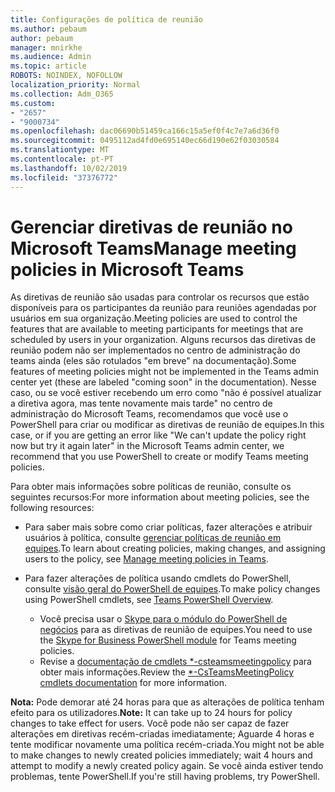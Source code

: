 ```yaml
---
title: Configurações de política de reunião
ms.author: pebaum
author: pebaum
manager: mnirkhe
ms.audience: Admin
ms.topic: article
ROBOTS: NOINDEX, NOFOLLOW
localization_priority: Normal
ms.collection: Adm_O365
ms.custom:
- "2657"
- "9000734"
ms.openlocfilehash: dac06690b51459ca166c15a5ef0f4c7e7a6d36f0
ms.sourcegitcommit: 0495112ad4fd0e695140ec66d190e62f03030584
ms.translationtype: MT
ms.contentlocale: pt-PT
ms.lasthandoff: 10/02/2019
ms.locfileid: "37376772"
---
```

# <a name="manage-meeting-policies-in-microsoft-teams"></a><span data-ttu-id="ca9e1-102">Gerenciar diretivas de reunião no Microsoft Teams</span><span class="sxs-lookup"><span data-stu-id="ca9e1-102">Manage meeting policies in Microsoft Teams</span></span>

<span data-ttu-id="ca9e1-103">As diretivas de reunião são usadas para controlar os recursos que estão disponíveis para os participantes da reunião para reuniões agendadas por usuários em sua organização.</span><span class="sxs-lookup"><span data-stu-id="ca9e1-103">Meeting policies are used to control the features that are available to meeting participants for meetings that are scheduled by users in your organization.</span></span> <span data-ttu-id="ca9e1-104">Alguns recursos das diretivas de reunião podem não ser implementados no centro de administração do teams ainda (eles são rotulados "em breve" na documentação).</span><span class="sxs-lookup"><span data-stu-id="ca9e1-104">Some features of meeting policies might not be implemented in the Teams admin center yet (these are labeled "coming soon" in the documentation).</span></span> <span data-ttu-id="ca9e1-105">Nesse caso, ou se você estiver recebendo um erro como "não é possível atualizar a diretiva agora, mas tente novamente mais tarde" no centro de administração do Microsoft Teams, recomendamos que você use o PowerShell para criar ou modificar as diretivas de reunião de equipes.</span><span class="sxs-lookup"><span data-stu-id="ca9e1-105">In this case, or if you are getting an error like "We can't update the policy right now but try it again later" in the Microsoft Teams admin center, we recommend that you use PowerShell to create or modify Teams meeting policies.</span></span> 

<span data-ttu-id="ca9e1-106">Para obter mais informações sobre políticas de reunião, consulte os seguintes recursos:</span><span class="sxs-lookup"><span data-stu-id="ca9e1-106">For more information about meeting policies, see the following resources:</span></span>

- <span data-ttu-id="ca9e1-107">Para saber mais sobre como criar políticas, fazer alterações e atribuir usuários à política, consulte [gerenciar políticas de reunião em equipes](https://docs.microsoft.com/en-us/microsoftteams/meeting-policies-in-teams).</span><span class="sxs-lookup"><span data-stu-id="ca9e1-107">To learn about creating policies, making changes, and assigning users to the policy, see [Manage meeting policies in Teams](https://docs.microsoft.com/en-us/microsoftteams/meeting-policies-in-teams).</span></span>

- <span data-ttu-id="ca9e1-108">Para fazer alterações de política usando cmdlets do PowerShell, consulte [visão geral do PowerShell de equipes](https://docs.microsoft.com/microsoftteams/teams-powershell-overview).</span><span class="sxs-lookup"><span data-stu-id="ca9e1-108">To make policy changes using PowerShell cmdlets, see [Teams PowerShell Overview](https://docs.microsoft.com/microsoftteams/teams-powershell-overview).</span></span> 
    - <span data-ttu-id="ca9e1-109">Você precisa usar o [Skype para o módulo do PowerShell de negócios](https://www.microsoft.com/download/details.aspx?id=39366) para as diretivas de reunião de equipes.</span><span class="sxs-lookup"><span data-stu-id="ca9e1-109">You need to use the [Skype for Business PowerShell module](https://www.microsoft.com/download/details.aspx?id=39366) for Teams meeting policies.</span></span> 
    - <span data-ttu-id="ca9e1-110">Revise a [documentação de cmdlets \*-csteamsmeetingpolicy](https://docs.microsoft.com/search/?search=CsTeamsMeetingPolicy&view=skype-ps) para obter mais informações.</span><span class="sxs-lookup"><span data-stu-id="ca9e1-110">Review the [\*-CsTeamsMeetingPolicy cmdlets documentation](https://docs.microsoft.com/search/?search=CsTeamsMeetingPolicy&view=skype-ps) for more information.</span></span>

<span data-ttu-id="ca9e1-111">**Nota:** Pode demorar até 24 horas para que as alterações de política tenham efeito para os utilizadores.</span><span class="sxs-lookup"><span data-stu-id="ca9e1-111">**Note:** It can take up to 24 hours for policy changes to take effect for users.</span></span> <span data-ttu-id="ca9e1-112">Você pode não ser capaz de fazer alterações em diretivas recém-criadas imediatamente; Aguarde 4 horas e tente modificar novamente uma política recém-criada.</span><span class="sxs-lookup"><span data-stu-id="ca9e1-112">You might not be able to make changes to newly created policies immediately; wait 4 hours and attempt to modify a newly created policy again.</span></span> <span data-ttu-id="ca9e1-113">Se você ainda estiver tendo problemas, tente PowerShell.</span><span class="sxs-lookup"><span data-stu-id="ca9e1-113">If you're still having problems, try PowerShell.</span></span>  